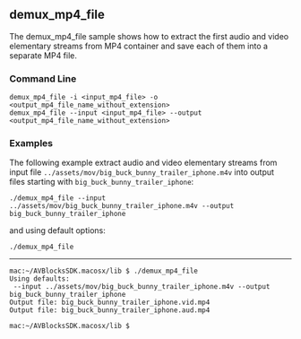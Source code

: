 ## demux_mp4_file

The demux_mp4_file sample shows how to extract the first audio and video elementary streams from MP4 container and save each of them into a separate MP4 file.

### Command Line

~~~ shell
demux_mp4_file -i <input_mp4_file> -o <output_mp4_file_name_without_extension>
demux_mp4_file --input <input_mp4_file> --output <output_mp4_file_name_without_extension>
~~~

###	Examples

The following example extract audio and video elementary streams from input file `../assets/mov/big_buck_bunny_trailer_iphone.m4v` into output files starting with `big_buck_bunny_trailer_iphone`:

~~~ shell
./demux_mp4_file --input ../assets/mov/big_buck_bunny_trailer_iphone.m4v --output big_buck_bunny_trailer_iphone
~~~

and using default options:
~~~ shell
./demux_mp4_file
~~~
***
~~~ shell
mac:~/AVBlocksSDK.macosx/lib $ ./demux_mp4_file
Using defaults:
 --input ../assets/mov/big_buck_bunny_trailer_iphone.m4v --output big_buck_bunny_trailer_iphone
Output file: big_buck_bunny_trailer_iphone.vid.mp4
Output file: big_buck_bunny_trailer_iphone.aud.mp4

mac:~/AVBlocksSDK.macosx/lib $
~~~ 
